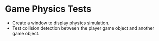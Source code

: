 # Game Physics Tests

- Create a window to display physics simulation.
- Test collision detection between the player game object and another game object.
